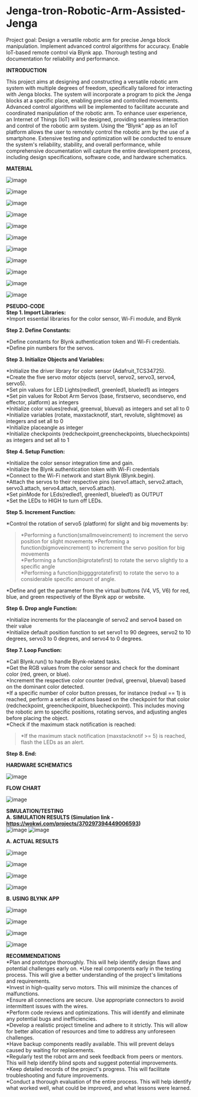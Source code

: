 # Jenga-tron-Robotic-Arm-Assisted-Jenga
Project goal: Design a versatile robotic arm for precise Jenga block manipulation. Implement advanced control algorithms for accuracy. Enable IoT-based remote control via Blynk app. Thorough testing and documentation for reliability and performance.

<b>INTRODUCTION</b>

This project aims at designing and constructing a versatile robotic arm system with multiple degrees of freedom, specifically tailored for interacting with Jenga blocks. The system will incorporate a program to pick the Jenga blocks at a specific place, enabling precise and controlled movements. Advanced control algorithms will be implemented to facilitate accurate and coordinated manipulation of the robotic arm. To enhance user experience, an Internet of Things (IoT) will be designed, providing seamless interaction and control of the robotic arm system. Using the “Blynk” app as an IoT platform allows the user to remotely control the robotic arm by the use of a smartphone. Extensive testing and optimization will be conducted to ensure the system's reliability, stability, and overall performance, while comprehensive documentation will capture the entire development process, including design specifications, software code, and hardware schematics.


<b>MATERIAL</b><br>



![image](https://github.com/RND-NONAGON-KEYWARRIORS/Jenga-tron-Robotic-Arm-Assisted-Jenga/assets/143982031/fc828e25-c676-483e-a765-ca40007b7f64)

![image](https://github.com/RND-NONAGON-KEYWARRIORS/Jenga-tron-Robotic-Arm-Assisted-Jenga/assets/143982031/ada9d976-1e4a-4d79-af16-002209c37ad7)

![image](https://github.com/RND-NONAGON-KEYWARRIORS/Jenga-tron-Robotic-Arm-Assisted-Jenga/assets/143982031/3b63675f-6767-4154-920b-f1b4ce0c2aeb)

![image](https://github.com/RND-NONAGON-KEYWARRIORS/Jenga-tron-Robotic-Arm-Assisted-Jenga/assets/143982031/1e9b2f99-9448-47cc-8425-57f3562a3ed7)

![image](https://github.com/RND-NONAGON-KEYWARRIORS/Jenga-tron-Robotic-Arm-Assisted-Jenga/assets/143982031/0c04625d-ad76-4a76-bb33-caacef28cc17)

![image](https://github.com/RND-NONAGON-KEYWARRIORS/Jenga-tron-Robotic-Arm-Assisted-Jenga/assets/143982031/fabc5ee2-d982-408c-b27e-dab1c98e7a67)

![image](https://github.com/RND-NONAGON-KEYWARRIORS/Jenga-tron-Robotic-Arm-Assisted-Jenga/assets/143982031/46edff77-2437-4a8c-bbec-b9990f73d249)

![image](https://github.com/RND-NONAGON-KEYWARRIORS/Jenga-tron-Robotic-Arm-Assisted-Jenga/assets/143982031/28de761b-1b6c-4046-b33d-3500d468ec20)

![image](https://github.com/RND-NONAGON-KEYWARRIORS/Jenga-tron-Robotic-Arm-Assisted-Jenga/assets/143982031/619908ba-2956-43d2-86c7-7481aec116c7)

![image](https://github.com/RND-NONAGON-KEYWARRIORS/Jenga-tron-Robotic-Arm-Assisted-Jenga/assets/143982031/8c54be7b-326c-4299-9f3c-b268150ce850)

![image](https://github.com/RND-NONAGON-KEYWARRIORS/Jenga-tron-Robotic-Arm-Assisted-Jenga/assets/143982031/16c37c0a-1a84-47f4-8737-432922f593bf)

<b>PSEUDO-CODE</b><br> 
	<b>Step 1. Import Libraries:</b><br>
*Import essential libraries for the color sensor, Wi-Fi module, and Blynk

<b>Step 2. Define Constants:</b><br>

*Define constants for Blynk authentication token and Wi-Fi credentials.<br>
*Define pin numbers for the servos.<br>


<b>Step 3. Initialize Objects and Variables:</b><br>

*Initialize the driver library for  color sensor (Adafruit_TCS34725).<br>
*Create the five servo motor objects (servo1, servo2, servo3, servo4, servo5).<br>
*Set pin values for LED Lights(redled1, greenled1,  blueled1) as integers<br>
*Set pin values for Robot Arm Servos (base, firstservo, secondservo, end effector, platform) as integers<br>
*Initialize color values(redval, greenval,  blueval) as integers and set all to 0<br>
*Initialize variables (rotate, maxstacknotif, start, revolute, slightmove) as integers and set all  to 0<br>
*Initialize placeangle as integer<br>
*Initialize checkpoints (redcheckpoint,greencheckpoints, bluecheckpoints) as integers and set all to 1<br>

<b>Step 4. Setup Function:</b><br>

*Initialize the color sensor integration time and gain.<br>
*Initialize the Blynk authentication token with Wi-Fi credentials<br>
*Connect to the Wi-Fi network and start Blynk (Blynk.begin).<br>
*Attach the servos to their respective pins (servo1.attach, servo2.attach, servo3.attach, servo4.attach, servo5.attach).<br>
*Set pinMode for LEds(redled1, greenled1, blueled1) as OUTPUT<br>
*Set the LEDs to HIGH to turn off LEDs.<br>

<b>Step 5. Increment Function:</b><br>

*Control the rotation of servo5 (platform) for slight and big movements by:<br>
>*Performing a function(smallmoveincrement)  to increment the servo position for slight movements 
*Performing a function(bigmoveincrement) to increment the servo position for big movements<br>
*Performing a function(bigrotatefirst) to rotate the servo slightly to a specific angle<br>
*Performing a function(biggggrotatefirst) to rotate the servo to a considerable  specific amount of angle.<br>
>
*Define and get the parameter  from the virtual  buttons (V4, V5, V6) for red, blue, and green respectively of the Blynk app or website.<br>

<b>Step 6. Drop angle  Function:</b><br>

*Initialize  increments for the placeangle of servo2 and servo4 based on their value<br>
*Initialize default position function to set servo1 to 90 degrees, servo2 to 10 degrees, servo3 to 0 degrees, and servo4 to 0 degrees.<br>

<b>Step 7.  Loop Function:</b><br>

*Call Blynk.run() to handle Blynk-related tasks.<br>
*Get the RGB values from the color sensor and check for the dominant color (red, green, or blue).<br>
*Increment the respective color counter (redval, greenval, blueval) based on the dominant color detected.<br>
*If a specific number of color button presses, for instance (redval == 1) is reached, perform a series of actions based on the checkpoint for that color (redcheckpoint, greencheckpoint, bluecheckpoint). This includes moving the robotic arm to specific positions, rotating servos, and adjusting angles before placing the object.<br>
*Check if the maximum stack notification is reached:<br>
>*If the maximum stack notification (maxstacknotif >= 5) is reached, flash the LEDs as an alert.<br>

<b>Step 8. End:</b><br>


<b>HARDWARE SCHEMATICS</b><br>


![image](https://github.com/RND-NONAGON-KEYWARRIORS/Jenga-tron-Robotic-Arm-Assisted-Jenga/assets/134179620/81526321-6311-4a5a-85ac-40c34003bf18)

<b>FLOW CHART</b><br>


![image](https://github.com/RND-NONAGON-KEYWARRIORS/Jenga-tron-Robotic-Arm-Assisted-Jenga/assets/134179620/196d2c5d-7149-45d6-a41d-9e595ed19892)

<b>SIMULATION/TESTING</b><br>
<b>A. SIMULATION RESULTS (Simulation link -https://wokwi.com/projects/370297394449006593)</b><br>
![image](https://github.com/RND-NONAGON-KEYWARRIORS/Jenga-tron-Robotic-Arm-Assisted-Jenga/assets/134179620/d1a20348-7f23-4e1a-8e76-00d401426ced)
![image](https://github.com/RND-NONAGON-KEYWARRIORS/Jenga-tron-Robotic-Arm-Assisted-Jenga/assets/134179620/5103bb7c-1f3f-4042-bb0f-6cdad62ec30f)



<b>A. ACTUAL RESULTS</b><br>

![image](https://github.com/RND-NONAGON-KEYWARRIORS/Jenga-tron-Robotic-Arm-Assisted-Jenga/assets/143982031/75fff169-ef76-4730-a903-11e154b3f10c)

![image](https://github.com/RND-NONAGON-KEYWARRIORS/Jenga-tron-Robotic-Arm-Assisted-Jenga/assets/143982031/3051d9dd-7465-4212-b8a5-97783ae93329)

![image](https://github.com/RND-NONAGON-KEYWARRIORS/Jenga-tron-Robotic-Arm-Assisted-Jenga/assets/143982031/faf01726-c4f6-479f-ab08-7f59368a96f3)

![image](https://github.com/RND-NONAGON-KEYWARRIORS/Jenga-tron-Robotic-Arm-Assisted-Jenga/assets/143982031/407da56e-248d-449f-9fcf-176968ae778b)

<b>B. USING BLYNK APP</b><br>

![image](https://github.com/RND-NONAGON-KEYWARRIORS/Jenga-tron-Robotic-Arm-Assisted-Jenga/assets/143982031/1e672c0a-8247-4487-b494-f040ae8f6dee)

![image](https://github.com/RND-NONAGON-KEYWARRIORS/Jenga-tron-Robotic-Arm-Assisted-Jenga/assets/143982031/286b4d18-0316-4c8b-8045-2e77c8d41eab)

![image](https://github.com/RND-NONAGON-KEYWARRIORS/Jenga-tron-Robotic-Arm-Assisted-Jenga/assets/143982031/b993b76e-6d58-4dee-8a7e-a1dab85f1815)

![image](https://github.com/RND-NONAGON-KEYWARRIORS/Jenga-tron-Robotic-Arm-Assisted-Jenga/assets/143982031/1e359dec-4cb3-42db-8f6d-4b75ff250752)

<b>RECOMMENDATIONS</b><br>
*Plan and prototype thoroughly. This will help identify design flaws and potential challenges early on.
*Use real components early in the testing process. This will give a better understanding of the project's limitations and requirements.<br>
*Invest in high-quality servo motors. This will minimize the chances of malfunctions.<br>
*Ensure all connections are secure. Use appropriate connectors to avoid intermittent issues with the wires.<br>
*Perform code reviews and optimizations. This will identify and eliminate any potential bugs and inefficiencies.<br>
*Develop a realistic project timeline and adhere to it strictly. This will allow for better allocation of resources and time to address any unforeseen challenges.<br>
*Have backup components readily available. This will prevent delays caused by waiting for replacements.<br>
*Regularly test the robot arm and seek feedback from peers or mentors. This will help identify blind spots and suggest potential improvements.<br>
*Keep detailed records of the project's progress. This will facilitate troubleshooting and future improvements.<br>
*Conduct a thorough evaluation of the entire process. This will help identify what worked well, what could be improved, and what lessons were learned.<br>

